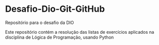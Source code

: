 # Desafio-Dio-Git-GitHub
Repositório para o desafio da DIO 

Este repositório contém a resolução das listas de exercícios aplicados na disciplina de Lógica de Programação, usando Python
